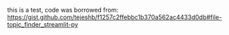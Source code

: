 this is a test, code was borrowed from: https://gist.github.com/tejeshb/f1257c2ffebbc1b370a562ac4433d0db#file-topic_finder_streamlit-py